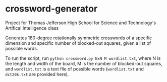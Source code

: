 # crossword-generator
Project for Thomas Jefferson High School for Science and Technology's Artifical Intelligence class

Generates 180-degree rotationally symmetric crosswords of a specific dimension and specific number of blocked-out squares, given a list of possible words.

To run the script, run ```python crossword.py NxN M wordlist.txt```, where N is the length and width of the board, M is the number of blocked-out squares, and ```wordlist.txt``` is a text file of possible words (```wordlist.txt``` and ```dct20k.txt``` are provided here).
